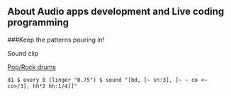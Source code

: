 ## About Audio apps development and Live coding programming


###Keep the patterns pouring in!


Sound clip

[Pop/Rock drums](https://github.com/pd3v/soundclips/blob/master/11.tidal)

	d1 $ every 8 (linger "0.75") $ sound "[bd, [~ sn:3], [~ ~ co <~ co>/3], hh*2 hh:1/4]]"
